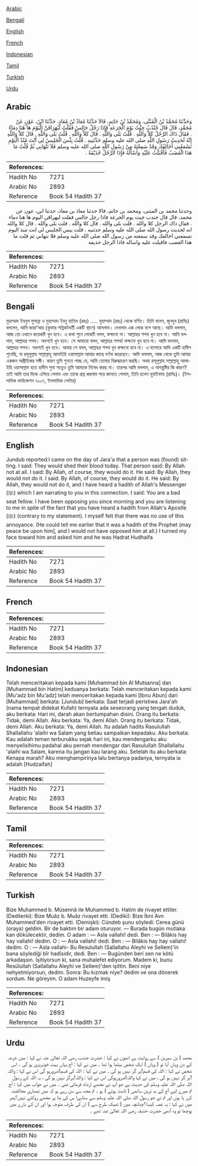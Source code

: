 [Arabic](#arabic)

[Bengali](#bengali)

[English](#english)

[French](#french)

[Indonesian](#indonesian)

[Tamil](#tamil)

[Turkish](#turkish)

[Urdu](#urdu)

## Arabic


<div dir="rtl" lang="ar" style={{fontSize:'larger',backgroundColor:'#f8f9fa',padding:20}}>
وَحَدَّثَنَا مُحَمَّدُ بْنُ الْمُثَنَّى، وَمُحَمَّدُ بْنُ حَاتِمٍ، قَالاَ حَدَّثَنَا مُعَاذُ بْنُ مُعَاذٍ، حَدَّثَنَا ابْنُ، عَوْنٍ عَنْ مُحَمَّدٍ، قَالَ قَالَ جُنْدُبٌ جِئْتُ يَوْمَ الْجَرَعَةِ فَإِذَا رَجُلٌ جَالِسٌ فَقُلْتُ لَيُهَرَاقَنَّ الْيَوْمَ هَا هُنَا دِمَاءٌ ‏.‏ فَقَالَ ذَاكَ الرَّجُلُ كَلاَّ وَاللَّهِ ‏.‏ قُلْتُ بَلَى وَاللَّهِ ‏.‏ قَالَ كَلاَّ وَاللَّهِ ‏.‏ قُلْتُ بَلَى وَاللَّهِ ‏.‏ قَالَ كَلاَّ وَاللَّهِ إِنَّهُ لَحَدِيثُ رَسُولِ اللَّهِ صلى الله عليه وسلم حَدَّثَنِيهِ ‏.‏ قُلْتُ بِئْسَ الْجَلِيسُ لِي أَنْتَ مُنْذُ الْيَوْمِ تَسْمَعُنِي أُخَالِفُكَ وَقَدْ سَمِعْتَهُ مِنْ رَسُولِ اللَّهِ صلى الله عليه وسلم فَلاَ تَنْهَانِي ثُمَّ قُلْتُ مَا هَذَا الْغَضَبُ فَأَقْبَلْتُ عَلَيْهِ وَأَسْأَلُهُ فَإِذَا الرَّجُلُ حُذَيْفَةُ ‏.‏
</div>
<div style={{backgroundColor:'#f8f9fa',padding:20, marginBottom: 10}}><table> <thead> <tr> <th>References:</th> <th></th> </tr> </thead> <tbody><tr><td>Hadith No</td><td>7271</td></tr><tr><td>Arabic No</td><td>2893</td></tr><tr><td>Reference</td><td>Book 54 Hadith 37</td></tr></tbody></table></div>


<div dir="rtl" lang="ar" style={{fontSize:'larger',backgroundColor:'#f8f9fa',padding:20}}>
وحدثنا محمد بن المثنى، ومحمد بن حاتم، قالا حدثنا معاذ بن معاذ، حدثنا ابن، عون عن محمد، قال قال جندب جيت يوم الجرعة فاذا رجل جالس فقلت ليهراقن اليوم ها هنا دماء . فقال ذاك الرجل كلا والله . قلت بلى والله . قال كلا والله . قلت بلى والله . قال كلا والله انه لحديث رسول الله صلى الله عليه وسلم حدثنيه . قلت بيس الجليس لي انت منذ اليوم تسمعني اخالفك وقد سمعته من رسول الله صلى الله عليه وسلم فلا تنهاني ثم قلت ما هذا الغضب فاقبلت عليه واساله فاذا الرجل حذيفة
</div>
<div style={{backgroundColor:'#f8f9fa',padding:20, marginBottom: 10}}><table> <thead> <tr> <th>References:</th> <th></th> </tr> </thead> <tbody><tr><td>Hadith No</td><td>7271</td></tr><tr><td>Arabic No</td><td>2893</td></tr><tr><td>Reference</td><td>Book 54 Hadith 37</td></tr></tbody></table></div>

## Bengali


<div dir="ltr" lang="bn" style={{fontSize:'larger',backgroundColor:'#f8f9fa',padding:20}}>
মুহাম্মাদ ইবনুল মুসান্না ও মুহাম্মাদ ইবনু হাতিম (রহঃ) ..... মুহাম্মাদ (রহঃ) থেকে বর্ণিত। তিনি বলেন, জুনদুব (রাযিঃ) বললেন, আমি জারা’আয় (কুফার সন্নিকটবর্তী একটি স্থানে) আসলাম। দেখলাম এক লোক বসে আছে। আমি বললাম, আজ তো এখানে কয়েকটি খুন হবে। এ কথা শুনে লোকটি বলল, কক্ষনো না। আল্লাহর শপথ খুন হবে না। আমি বললাম, আল্লাহর শপথ। অবশ্যই খুন হবে। সে আবারো বলল, আল্লাহর শপথ! কক্ষনো খুন হবে না। আমি বললাম, আল্লাহর শপথ। অবশ্যই খুন হবে। আবার সে বলল, আল্লাহর শপথ খুন কক্ষনো হবে না। এ ব্যাপারে আমি একটি হাদীস শুনেছি, যা রসূলুল্লাহ সাল্লাল্লাহু আলাইহি ওয়াসাল্লাম আমার কাছে বর্ণনা করেছেন। আমি বললাম, আজ থেকে তুমি আমার একজন অপ্রীতিকর সঙ্গী। কারণ তুমি শুনতে পাচ্ছ যে, আমি তোমার বিরুদ্ধাচরণ করছি। অথচ রসূলুল্লাহ সাল্লাল্লাহু আলাইহি ওয়াসাল্লাম হতে হাদীস শুনা সত্ত্বেও তুমি আমাকে নিষেধ করছ না। তারপর আমি বললাম, এ অসন্তুষ্টির কি কারণ? তাই আমি তার দিকে এগিয়ে গেলাম এবং তাকে প্রশ্ন করলাম পরে জানতে পেলাম, তিনি হলেন হুযাইফাহ (রাযিঃ)। (ইসলামিক ফাউন্ডেশন ৭০০৭, ইসলামিক সেন্টার)
</div>
<div style={{backgroundColor:'#f8f9fa',padding:20, marginBottom: 10}}><table> <thead> <tr> <th>References:</th> <th></th> </tr> </thead> <tbody><tr><td>Hadith No</td><td>7271</td></tr><tr><td>Arabic No</td><td>2893</td></tr><tr><td>Reference</td><td>Book 54 Hadith 37</td></tr></tbody></table></div>

## English


<div dir="ltr" lang="en" style={{fontSize:'larger',backgroundColor:'#f8f9fa',padding:20}}>
Jundub reported:I came on the day of Jara'a that a person was (found) sitting. I said: They would shed their blood today. That person said: By Allah. not at all. I said: By Allah, of course, they would do it. He said: By Allah, they would not do it. I said: By Allah, of course, they would do it. He said: By Allah, they would not do it, and I have heard a hadith of Allah's Messenger (ﷺ) which I am narrating to you in this connection. I said: You are a bad seat fellow. I have been opposing you since morning and you are listening to me in spite of the fact that you have heard a hadith from Allah's Apostle (ﷺ) (contrary to my statement). I myself felt that there was no use of this annoyance. (He could tell me earlier that it was a hadith of the Prophet (may peace be upon him], and I would not have opposed him at all.) I turned my face toward him and asked him and he was Hadrat Hudhaifa
</div>
<div style={{backgroundColor:'#f8f9fa',padding:20, marginBottom: 10}}><table> <thead> <tr> <th>References:</th> <th></th> </tr> </thead> <tbody><tr><td>Hadith No</td><td>7271</td></tr><tr><td>Arabic No</td><td>2893</td></tr><tr><td>Reference</td><td>Book 54 Hadith 37</td></tr></tbody></table></div>

## French


<div dir="ltr" lang="fr" style={{fontSize:'larger',backgroundColor:'#f8f9fa',padding:20}}>

</div>
<div style={{backgroundColor:'#f8f9fa',padding:20, marginBottom: 10}}><table> <thead> <tr> <th>References:</th> <th></th> </tr> </thead> <tbody><tr><td>Hadith No</td><td>7271</td></tr><tr><td>Arabic No</td><td>2893</td></tr><tr><td>Reference</td><td>Book 54 Hadith 37</td></tr></tbody></table></div>

## Indonesian


<div dir="ltr" lang="id" style={{fontSize:'larger',backgroundColor:'#f8f9fa',padding:20}}>
Telah menceritakan kepada kami [Muhammad bin Al Mutsanna] dan [Muhammad bin Hatim] keduanya berkata: Telah menceritakan kepada kami [Mu'adz bin Mu'adz] telah menceritakan kepada kami [Ibnu Abun] dari [Muhammad] berkata: [Jundub] berkata: Saat terjadi peristiwa Jara'ah (nama tempat didekat Kufah) ternyata ada seseorang yang tengah duduk, aku berkata: Hari ini, darah akan bertumpahan disini. Orang itu berkata: Tidak, demi Allah. Aku berkata: Ya, demi Allah. Orang itu berkata: Tidak, demi Allah. Aku berkata: Ya, demi Allah. Itu adalah hadits Rasulullah Shallallahu 'alaihi wa Salam yang beliau sampaikan kepadaku. Aku berkata: Kau adalah teman terburukku sejak hari ini, kau mendengarku aku menyelisihimu padahal aku pernah mendengar dari Rasulullah Shallallahu 'alaihi wa Salam, karena itu jangan kau larang aku. Setelah itu aku berkata: Kenapa marah? Aku menghampirinya lalu bertanya padanya, ternyata ia adalah [Hudzaifah]
</div>
<div style={{backgroundColor:'#f8f9fa',padding:20, marginBottom: 10}}><table> <thead> <tr> <th>References:</th> <th></th> </tr> </thead> <tbody><tr><td>Hadith No</td><td>7271</td></tr><tr><td>Arabic No</td><td>2893</td></tr><tr><td>Reference</td><td>Book 54 Hadith 37</td></tr></tbody></table></div>

## Tamil


<div dir="ltr" lang="ta" style={{fontSize:'larger',backgroundColor:'#f8f9fa',padding:20}}>

</div>
<div style={{backgroundColor:'#f8f9fa',padding:20, marginBottom: 10}}><table> <thead> <tr> <th>References:</th> <th></th> </tr> </thead> <tbody><tr><td>Hadith No</td><td>7271</td></tr><tr><td>Arabic No</td><td>2893</td></tr><tr><td>Reference</td><td>Book 54 Hadith 37</td></tr></tbody></table></div>

## Turkish


<div dir="ltr" lang="tr" style={{fontSize:'larger',backgroundColor:'#f8f9fa',padding:20}}>
Bize Muhammed b. Müsennâ ile Muhammed b. Hatim de rivayet ettiler. (Dedilerki): Bize Muâz b. Muâz rivayet etti. (Dediki): Bize İbni Avn Muhammed'den rivayet etti. (Demişki): Cündeb şunu söyledi: Cerea günü (oraya) geldim. Bir de baktım bir adam oturuyor. — Burada bugün mutlaka kan dökülecektir, dedim. O adam : — Asla vallahi! dedi. Ben : — Bilâkis hay hay vallahi! dedim. O : — Asla vallahi! dedi. Ben : — Bilâkis hay hay vallahi! dedim. O : — Asla vallahi- Bu Resulullah (Sallallahu Aleyhi ve Sellem)'in bana söylediği bîr hadîsidir, dedi. Ben : — Bugünden beri sen ne kötü arkadaşsın. İşitiyorsun ki, sana muhalefet ediyorum. Madem ki, bunu Resülullah (Sallallahu Aleyhi ve Sellem)'den işittin. Beni niye nehyetmiyorsun, dedim. Sonra: Bu kızmak niye? dedim ve ona dönerek sordum. Ne göreyim. O adam Huzeyfe imiş
</div>
<div style={{backgroundColor:'#f8f9fa',padding:20, marginBottom: 10}}><table> <thead> <tr> <th>References:</th> <th></th> </tr> </thead> <tbody><tr><td>Hadith No</td><td>7271</td></tr><tr><td>Arabic No</td><td>2893</td></tr><tr><td>Reference</td><td>Book 54 Hadith 37</td></tr></tbody></table></div>

## Urdu


<div dir="rtl" lang="ur" style={{fontSize:'larger',backgroundColor:'#f8f9fa',padding:20}}>
محمد ( بن سیرین ) سے روایت ہے انھوں نے کہا : حضرت جندب رضی اللہ تعالیٰ عنہ نے کہا : میں جرعہ کے دن وہاں آیا تو ( وہاں ) ایک شخص بیٹھا ہوا تھا ۔ میں نے کہا : آج یہاں بہت خونریزی ہو گی ۔ اس شخص نے کہا : اللہ کی قسم!ہر گز نہیں ہو گی ۔ میں نے کہا : اللہ کی قسم!ضرورہو گی اس نے کہا : واللہ !ہر گز نہیں ہو گی ، میں نے کہا واللہ!ضرورہوگی اس نے کہا : واللہ!ہرگز نہیں ہو گی ، یہ اللہ کے رسول اللہ صلی اللہ علیہ وسلم کی حدیث ہے جو آپ نے مجھے ارشاد فرمائی تھی ۔ میں نے جواب میں کہا : آج تم میرے لیے آج کے بد ترین ساتھی ( ثابت ہوئے ) ہو ۔ تم مجھ سے سن رہے ہو کہ میں تمھاری مخالفت کرر ہا ہوں اور تم نے جو رسول اللہ صلی اللہ علیہ وسلم سے سناہےا س کی بنا پر مجھے روکتے نہیں؟پھر میں نے کہا : یہ غصہ کیسا؟چنانچہ میں ( ٹھیک طرح سے ) ان کی طرف متوجہ ہوا اور ان کے بارے میں پوچھا تو وہ آدمی حضرت حذیفہ رضی اللہ تعالیٰ عنہ تھے ۔
</div>
<div style={{backgroundColor:'#f8f9fa',padding:20, marginBottom: 10}}><table> <thead> <tr> <th>References:</th> <th></th> </tr> </thead> <tbody><tr><td>Hadith No</td><td>7271</td></tr><tr><td>Arabic No</td><td>2893</td></tr><tr><td>Reference</td><td>Book 54 Hadith 37</td></tr></tbody></table></div>